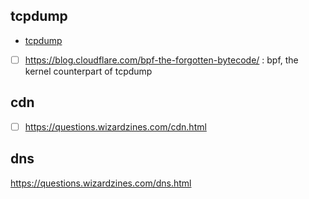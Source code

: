 
## tcpdump
- [tcpdump](https://jvns.ca/tcpdump-zine.pdf)
- [ ] https://blog.cloudflare.com/bpf-the-forgotten-bytecode/ : bpf, the kernel counterpart of tcpdump

## cdn
- [ ] https://questions.wizardzines.com/cdn.html

## dns
https://questions.wizardzines.com/dns.html
